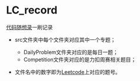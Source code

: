 # LC_record
[代码随想录](https://programmercarl.com/)一刷记录
-   src文件夹中每个文件夹对应其中一个专题；
    -   DailyProblem文件夹对应的是每日一题；
    -   Competition文件夹对应的是力扣周赛相关题目；
    
-   文件名中的数字即为[Leetcode](https://leetcode.cn/)上对应的题号。
